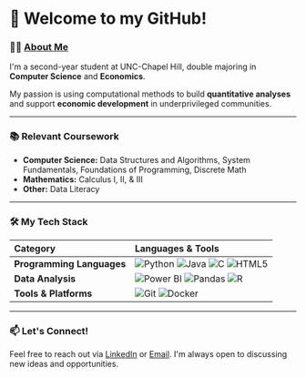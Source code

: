 # 👋 Welcome to my GitHub!

### 👨‍💻 [About Me](cauamelo.netlify.app)

I'm a second-year student at UNC-Chapel Hill, double majoring in **Computer Science** and **Economics**.

My passion is using computational methods to build **quantitative analyses** and support **economic development** in underprivileged communities.

---

### 📚 Relevant Coursework

* **Computer Science:** Data Structures and Algorithms, System Fundamentals, Foundations of Programming, Discrete Math
* **Mathematics:** Calculus I, II, & III
* **Other:** Data Literacy

---

### 🛠️ My Tech Stack

| Category | Languages & Tools |
| :--- | :--- |
| **Programming Languages** | ![Python](https://img.shields.io/badge/Python-3776AB?style=for-the-badge&logo=python&logoColor=white) ![Java](https://img.shields.io/badge/Java-007396?style=for-the-badge&logo=java&logoColor=white) ![C](https://img.shields.io/badge/C-A8B9CC?style=for-the-badge&logo=c&logoColor=white) ![HTML5](https://img.shields.io/badge/HTML5-E34F26?style=for-the-badge&logo=html5&logoColor=white) |
| **Data Analysis** | ![Power BI](https://img.shields.io/badge/Power%20BI-F2C811?style=for-the-badge&logo=power-bi&logoColor=white) ![Pandas](https://img.shields.io/badge/Pandas-150458?style=for-the-badge&logo=pandas&logoColor=white) ![R](https://img.shields.io/badge/R-276DC3?style=for-the-badge&logo=r&logoColor=white) |
| **Tools & Platforms** | ![Git](https://img.shields.io/badge/Git-F05032?style=for-the-badge&logo=git&logoColor=white) ![Docker](https://img.shields.io/badge/Docker-2496ED?style=for-the-badge&logo=docker&logoColor=white) |

---

### 📫 Let's Connect!

Feel free to reach out via [LinkedIn](https://www.linkedin.com/in/cauameloo/) or [Email](mailto:cauamelo@unc.edu). I'm always open to discussing new ideas and opportunities.
